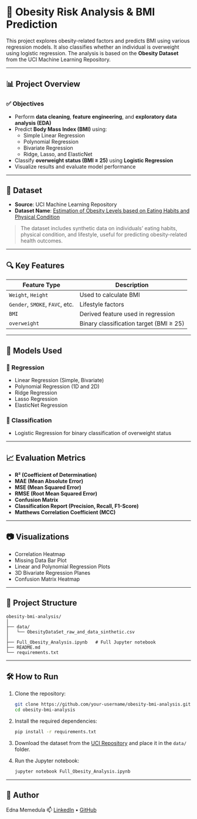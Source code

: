 # 🧠 Obesity Risk Analysis & BMI Prediction

This project explores obesity-related factors and predicts BMI using various regression models. It also classifies whether an individual is overweight using logistic regression. The analysis is based on the **Obesity Dataset** from the UCI Machine Learning Repository.

---

## 📊 Project Overview

### ✅ Objectives
- Perform **data cleaning**, **feature engineering**, and **exploratory data analysis (EDA)**
- Predict **Body Mass Index (BMI)** using:
  - Simple Linear Regression
  - Polynomial Regression
  - Bivariate Regression
  - Ridge, Lasso, and ElasticNet
- Classify **overweight status (BMI ≥ 25)** using **Logistic Regression**
- Visualize results and evaluate model performance

---

## 📁 Dataset

- **Source**: UCI Machine Learning Repository  
- **Dataset Name**: [Estimation of Obesity Levels based on Eating Habits and Physical Condition](https://archive.ics.uci.edu/dataset/544/estimation+of+obesity+levels+based+on+eating+habits+and+physical+condition)

> The dataset includes synthetic data on individuals’ eating habits, physical condition, and lifestyle, useful for predicting obesity-related health outcomes.

---

## 🔍 Key Features

| Feature Type       | Description |
|--------------------|-------------|
| `Weight`, `Height` | Used to calculate BMI |
| `Gender`, `SMOKE`, `FAVC`, etc. | Lifestyle factors |
| `BMI`              | Derived feature used in regression |
| `overweight`       | Binary classification target (BMI ≥ 25) |

---

## 🧪 Models Used

### 🧮 Regression
- Linear Regression (Simple, Bivariate)
- Polynomial Regression (1D and 2D)
- Ridge Regression
- Lasso Regression
- ElasticNet Regression

### 🔐 Classification
- Logistic Regression for binary classification of overweight status

---

## 📈 Evaluation Metrics

- **R² (Coefficient of Determination)**
- **MAE (Mean Absolute Error)**
- **MSE (Mean Squared Error)**
- **RMSE (Root Mean Squared Error)**
- **Confusion Matrix**
- **Classification Report (Precision, Recall, F1-Score)**
- **Matthews Correlation Coefficient (MCC)**

---

## 📷 Visualizations

- Correlation Heatmap
- Missing Data Bar Plot
- Linear and Polynomial Regression Plots
- 3D Bivariate Regression Planes
- Confusion Matrix Heatmap

---

## 📂 Project Structure

```
obesity-bmi-analysis/
│
├── data/
│   └── ObesityDataSet_raw_and_data_sinthetic.csv
│
├── Full_Obesity_Analysis.ipynb   # Full Jupyter notebook
├── README.md
└── requirements.txt
```

---

## 🛠️ How to Run

1. Clone the repository:
   ```bash
   git clone https://github.com/your-username/obesity-bmi-analysis.git
   cd obesity-bmi-analysis
   ```

2. Install the required dependencies:
   ```bash
   pip install -r requirements.txt
   ```

3. Download the dataset from the [UCI Repository](https://archive.ics.uci.edu/dataset/544/estimation+of+obesity+levels+based+on+eating+habits+and+physical+condition) and place it in the `data/` folder.

4. Run the Jupyter notebook:
   ```bash
   jupyter notebook Full_Obesity_Analysis.ipynb
   ```

---

## 🧠 Author

Edna Memedula 
📫 [LinkedIn](www.linkedin.com/in/edna-memedula-24b519245) • [GitHub](https://github.com/mgedna) 
